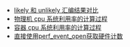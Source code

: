 - [likely 和 unlikely 汇编结果对比](tests/cpu/test01)
- [物理机 cpu 系统利用率的计算过程](tests/cpu/test06)
- [容器 cpu 系统利用率的计算过程](tests/cpu/test07)
- [直接使用perf_event_open获取硬件计数](tests/cpu/test08)